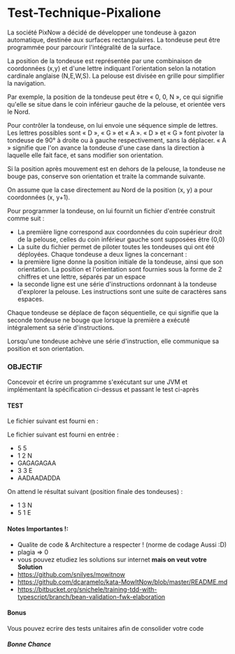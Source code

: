 # Test-Technique-Pixalione

La société PixNow a décidé de développer une tondeuse à gazon automatique, destinée aux surfaces rectangulaires.
La tondeuse peut être programmée pour parcourir l'intégralité de la surface.

La position de la tondeuse est représentée par une combinaison de coordonnées (x,y) et d'une lettre indiquant l'orientation selon la notation cardinale anglaise (N,E,W,S). La pelouse est divisée en grille pour simplifier la navigation.

Par exemple, la position de la tondeuse peut être « 0, 0, N », ce qui signifie qu'elle se situe dans le coin inférieur gauche de la pelouse, et orientée vers le Nord.

Pour contrôler la tondeuse, on lui envoie une séquence simple de lettres. Les lettres possibles sont « D », « G » et « A ». « D » et « G » font pivoter la tondeuse de 90° à droite ou à gauche respectivement, sans la déplacer. « A » signifie que l'on avance la tondeuse d'une case dans la direction à laquelle elle fait face, et sans modifier son orientation.

Si la position après mouvement est en dehors de la pelouse, la tondeuse ne bouge pas, conserve son orientation et traite la commande suivante.

On assume que la case directement au Nord de la position (x, y) a pour coordonnées (x, y+1).

Pour programmer la tondeuse, on lui fournit un fichier d'entrée construit comme suit :
  * La première ligne correspond aux coordonnées du coin supérieur droit de la pelouse, celles du coin inférieur gauche sont supposées être (0,0)
  * La suite du fichier permet de piloter toutes les tondeuses qui ont été déployées. Chaque tondeuse a deux lignes la concernant :
  * la première ligne donne la position initiale de la tondeuse, ainsi que son orientation. La position et l'orientation sont fournies sous la forme de 2 chiffres et une lettre, séparés par un espace
  * la seconde ligne est une série d'instructions ordonnant à la tondeuse d'explorer la pelouse. Les instructions sont une suite de caractères sans espaces.
  
Chaque tondeuse se déplace de façon séquentielle, ce qui signifie que la seconde tondeuse ne bouge que lorsque la première a exécuté intégralement sa série d'instructions.

Lorsqu'une tondeuse achève une série d'instruction, elle communique sa position et son orientation.
### OBJECTIF

Concevoir et écrire un programme s'exécutant sur une JVM et implémentant la spécification ci-dessus et passant le test ci-après
#### TEST
Le fichier suivant est fourni en :

Le fichier suivant est fourni en entrée :
 * 5 5
 * 1 2 N
 * GAGAGAGAA
 * 3 3 E
 * AADAADADDA
 
 On attend le résultat suivant (position finale des tondeuses) :
 * 1 3 N
 * 5 1 E

#### Notes Importantes !:
 * Qualite de code & Architecture a respecter ! (norme de codage Aussi :D)
 * plagia => 0
 * vous pouvez etudiez les solutions sur internet **mais on veut votre Solution**
  * https://github.com/snilyes/mowitnow
  * https://github.com/dcaramelo/kata-MowItNow/blob/master/README.md
  * https://bitbucket.org/snichele/training-tdd-with-typescript/branch/bean-validation-fwk-elaboration
#### Bonus
Vous pouvez ecrire des tests unitaires afin de consolider votre code

##### Bonne Chance
